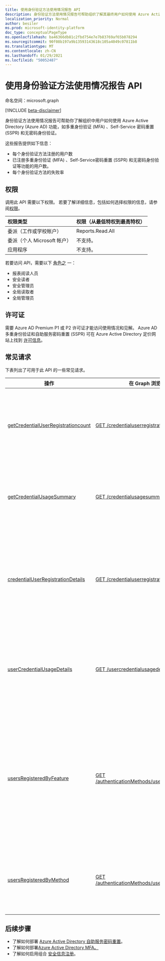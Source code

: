```yaml
---
title: 使用身份验证方法使用情况报告 API
description: 身份验证方法使用情况报告可帮助组织了解其最终用户如何使用 Azure Active Directory 功能，如自助服务密码重置和 MFA (多重) 。
localization_priority: Normal
author: besiler
ms.prod: microsoft-identity-platform
doc_type: conceptualPageType
ms.openlocfilehash: ba46366db81c2fbd754e7e7b83769af65b078294
ms.sourcegitcommit: 90f08b197a9b13593143618c105a4049c07811b8
ms.translationtype: MT
ms.contentlocale: zh-CN
ms.lasthandoff: 01/29/2021
ms.locfileid: "50052487"
---
```

# <a name="working-with-the-authentication-methods-usage-report-api"></a>使用身份验证方法使用情况报告 API

命名空间：microsoft.graph

[!INCLUDE [beta-disclaimer](../../includes/beta-disclaimer.md)]

身份验证方法使用情况报告可帮助你了解组织中用户如何使用 Azure Active Directory (Azure AD) 功能，如多重身份验证 (MFA) 、Self-Service 密码重置 (SSPR) 和无密码身份验证。

这些报告提供如下信息：

- 每个身份验证方法注册的用户数
- 已注册多重身份验证 (MFA) 、Self-Service密码重置 (SSPR) 和无密码身份验证等功能的用户数。
- 每个身份验证方法的失败率 

## <a name="permissions"></a>权限
调用此 API 需要以下权限。 若要了解详细信息，包括如何选择权限的信息，请参阅[权限](/graph/permissions-reference)。

|权限类型|权限（从最低特权到最高特权）|
|:---|:---|
|委派（工作或学校帐户）|Reports.Read.All|
|委派（个人 Microsoft 帐户）|不支持。|
|应用程序|不支持。|

若要访问 API，需要以下 [角色之](/azure/active-directory/users-groups-roles/directory-assign-admin-roles#available-roles) 一：

* 报表阅读人员
* 安全读者
* 安全管理员
* 全局读取者
* 全局管理员

## <a name="licenses"></a>许可证

需要 Azure AD Premium P1 或 P2 许可证才能访问使用情况和见解。 Azure AD 多重身份验证和自助服务密码重置 (SSPR) 可在 Azure Active Directory 定价网站上找到 [许可信息](https://azure.microsoft.com/pricing/details/active-directory/)。

## <a name="common-requests"></a>常见请求

下表列出了可用于此 API 的一些常见请求。

| 操作 | 在 Graph 浏览器中试用 | 说明 |
| --------- | --- | ----------- |
| [getCredentialUserRegistrationcount](/graph/api/resources/credentialuserregistrationcount?view=graph-rest-beta&preserve-view=true) | [GET /credentialuserregistrationcount](https://developer.microsoft.com/graph/graph-explorer?request=reports/getCredentialUserRegistrationcount()&version=beta) | 获取注册自助密码重置和 MFA 的用户数。 |
| [getCredentialUsageSummary](/graph/api/resources/credentialusagesummary?view=graph-rest-beta&preserve-view=true) | [GET /credentialusagesummary](https://developer.microsoft.com/graph/graph-explorer?request=reports/getCredentialUsageSummary&version=beta) | 获取使用自助服务密码重置的用户数。 |
| [credentialUserRegistrationDetails](/graph/api/resources/credentialuserregistrationdetails?view=graph-rest-beta&preserve-view=true) | [GET /credentialuserregistrationdetails](https://developer.microsoft.com/graph/graph-explorer?request=reports/credentialUserRegistrationDetails&version=beta) | 获取自助服务密码重置和 MFA 注册活动的用户详细信息。 |
| [userCredentialUsageDetails](/graph/api/resources/usercredentialusagedetails?view=graph-rest-beta&preserve-view=true) | [GET /usercredentialusagedetails](https://developer.microsoft.com/graph/graph-explorer?request=reports/userCredentialUsageDetails&version=beta) | 获取所有自助式密码重置活动的用户详细信息。 |
| [usersRegisteredByFeature](/graph/api/resources/userregistrationfeaturesummary?view=graph-rest-beta&preserve-view=true) | [GET /authenticationMethods/usersRegisteredByFeature](https://developer.microsoft.com/graph/graph-explorer?request=reports/authenticationMethods/usersRegisteredByFeature(includedUserTypes='all',includedUserRoles='all')&version=beta) | 获取能够进行多重身份验证、自助服务密码重置和无密码身份验证的用户数量。 |
| [usersRegisteredByMethod](/graph/api/resources/userregistrationmethodsummary?view=graph-rest-beta&preserve-view=true) | [GET /authenticationMethods/usersRegisteredByMethod](https://developer.microsoft.com/graph/graph-explorer?request=reports/authenticationMethods/usersRegisteredByMethod(includedUserTypes='all',includedUserRoles='all')&version=beta) | 获取每个身份验证方法注册的用户数。 |

## <a name="next-steps"></a>后续步骤

- 了解如何部署 [Azure Active Directory 自助服务密码重置](/azure/active-directory/authentication/howto-sspr-deployment)。
- 了解如何部署[Azure Active Directory MFA。](/azure/active-directory/authentication/howto-mfa-getstarted)
- 了解如何启用组合 [安全信息注册](/azure/active-directory/authentication/howto-registration-mfa-sspr-combined)。